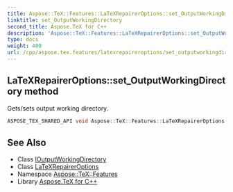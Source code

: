 ```yaml
---
title: Aspose::TeX::Features::LaTeXRepairerOptions::set_OutputWorkingDirectory method
linktitle: set_OutputWorkingDirectory
second_title: Aspose.TeX for C++
description: 'Aspose::TeX::Features::LaTeXRepairerOptions::set_OutputWorkingDirectory method. Gets/sets output working directory in C++.'
type: docs
weight: 400
url: /cpp/aspose.tex.features/latexrepaireroptions/set_outputworkingdirectory/
---
```

## LaTeXRepairerOptions::set_OutputWorkingDirectory method


Gets/sets output working directory.

```cpp
ASPOSE_TEX_SHARED_API void Aspose::TeX::Features::LaTeXRepairerOptions::set_OutputWorkingDirectory(System::SharedPtr<Aspose::TeX::IO::IOutputWorkingDirectory> value)
```

## See Also

* Class [IOutputWorkingDirectory](../../../aspose.tex.io/ioutputworkingdirectory/)
* Class [LaTeXRepairerOptions](../)
* Namespace [Aspose::TeX::Features](../../)
* Library [Aspose.TeX for C++](../../../)
